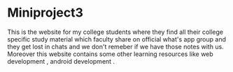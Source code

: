 # Miniproject3
This is the website for my college students where they find all their college specific study material which faculty share on official what's app group and they get lost in chats and we don't remeber if we have those notes with us. Moreover this website contains some other learning resources like web development , android development .
